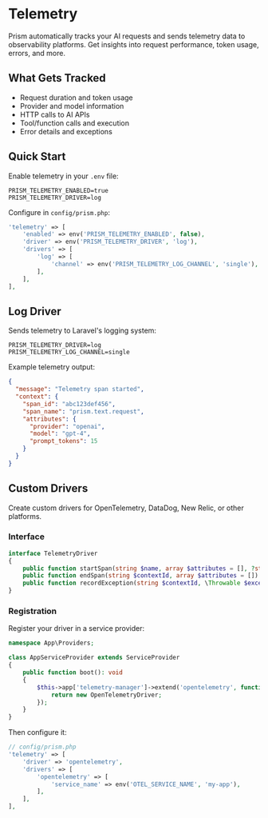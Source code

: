# Telemetry

Prism automatically tracks your AI requests and sends telemetry data to observability platforms. Get insights into request performance, token usage, errors, and more.

## What Gets Tracked

- Request duration and token usage
- Provider and model information
- HTTP calls to AI APIs
- Tool/function calls and execution
- Error details and exceptions

## Quick Start

Enable telemetry in your `.env` file:

```env
PRISM_TELEMETRY_ENABLED=true
PRISM_TELEMETRY_DRIVER=log
```

Configure in `config/prism.php`:

```php
'telemetry' => [
    'enabled' => env('PRISM_TELEMETRY_ENABLED', false),
    'driver' => env('PRISM_TELEMETRY_DRIVER', 'log'),
    'drivers' => [
        'log' => [
            'channel' => env('PRISM_TELEMETRY_LOG_CHANNEL', 'single'),
        ],
    ],
],
```

## Log Driver

Sends telemetry to Laravel's logging system:

```env
PRISM_TELEMETRY_DRIVER=log
PRISM_TELEMETRY_LOG_CHANNEL=single
```

Example telemetry output:

```json
{
  "message": "Telemetry span started",
  "context": {
    "span_id": "abc123def456",
    "span_name": "prism.text.request",
    "attributes": {
      "provider": "openai",
      "model": "gpt-4",
      "prompt_tokens": 15
    }
  }
}
```

## Custom Drivers

Create custom drivers for OpenTelemetry, DataDog, New Relic, or other platforms.

### Interface

```php
interface TelemetryDriver
{
    public function startSpan(string $name, array $attributes = [], ?string $parentId = null): string;
    public function endSpan(string $contextId, array $attributes = []): void;
    public function recordException(string $contextId, \Throwable $exception): void;
}
```

### Registration

Register your driver in a service provider:

```php
namespace App\Providers;

class AppServiceProvider extends ServiceProvider
{
    public function boot(): void
    {
        $this->app['telemetry-manager']->extend('opentelemetry', function ($app) {
            return new OpenTelemetryDriver;
        });
    }
}
```

Then configure it:

```php
// config/prism.php
'telemetry' => [
    'driver' => 'opentelemetry',
    'drivers' => [
        'opentelemetry' => [
            'service_name' => env('OTEL_SERVICE_NAME', 'my-app'),
        ],
    ],
],
```
